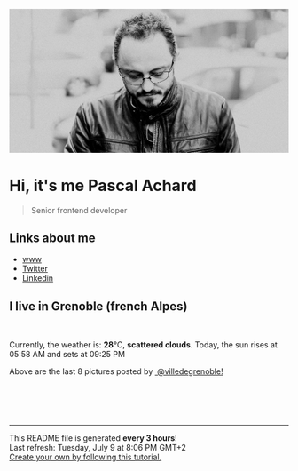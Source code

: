 ![Pascal Achard](./images/photo-pascal-achard.jpg)
# Hi, it's me Pascal Achard
> Senior frontend developer

## Links about me
- [www](https://www.pascal-achard.com)
- [Twitter](https://twitter.com/botmaster)
- [Linkedin](http://www.linkedin.com/in/pascal-achard)


## I live in Grenoble (french Alpes)
<img src="https://openweathermap.org/img/wn/03d@2x.png" alt="">

Currently, the weather is: **28**°C, **scattered clouds**.
Today, the sun rises at 05:58 AM and sets at 09:25 PM

Above are the last 8 pictures posted by <a href="https://www.instagram.com/villedegrenoble/" target="_blank"><img alt="" src="https://upload.wikimedia.org/wikipedia/commons/thumb/e/e7/Instagram_logo_2016.svg/1024px-Instagram_logo_2016.svg.png" width="20"/> @villedegrenoble!</a>

<p style="display: flex; flex-wrap: wrap; gap: 20px;">
        <img src="https://cdn1.picuki.com/hosted-by-instagram/q/0exhNuNYnjBGZDHIdN5WmL9I2Pk2GAlRNucaS7j0nyZiNxIsbHWB58ltwdGn%7C%7CDh7IAhgASuRYztk7Y4oUVVRAj17O0TWTLCLTDlW76+bXOmivDBm859inbw1LHQfbH+q8cooV2OpNWwSDv5PHL%7C%7Clo7gX5vrobigBpzuMMLVKyQlWotfpUrJy9ZRxt+S4jkja45BsLTNZ5momNkgl7NvWvTVeEaa+NMB166d1RbMCxMkA%7C%7C6nRlSaHEmw+Jj8uQ3agtIj+kOYA2BLKQBwtrTCvSfgKHhsVr0O8kgYBh4V%7C%7CzoCmOdBM9s9psvDAbkcmfk0tpBdszcPwwmXCYD35j3xz+kHx6J6AJ7MjjrzHdtDLRIywlC6WVqTUI4lfSEAXIaTHakvXdOKhDO92xL5+WvdLigjjqVSYIuigmix%7C%7CBwpZijDWVJAjFqnL.jpeg" alt="" width="200"/>
        <img src="https://cdn1.picuki.com/hosted-by-instagram/q/0exhNuNYnjBGZDHIdN5WmL9I2Pk2GAlRNucaS7j0nyZiNxIsbHWB58ltwdev%7C%7CDlyKw1oASyLeDto5o8iU1hRZFVzO0baTLWLRT5S66qQXICj2jdi9p5jlLkwLXIYZ3+n8cEvOzjYMTIfQeoEH%7C%7Cbx7a8Koru5A2MEo1zRMrBC0GAG4YWbVqFKwoV966yUlEri+YU8ajtG5WR1aRtmpNPb5DwIX%7C%7CD+fMBxsedISLQzicYRtr6+y2OHH24VdGZ9SiCxlaqVkO8ytnrjRWIz1Xegb7hrLWopx1C%7C%7CuksQnb1%7C%7Ci9W1FaxM+N9+sqPVETFKCipioCttkZe1khzGbXn08llj1E7ZweCfVv08iKHRdd2pcMLHxhjXQYCbR58JDl5BUrHVUF2LbaDwCMAExttwPcFtwmnm0l+8YZ%7C%7CljD5WCDRdgGDdWsUlW+6485r3+VPRjTCv8VQdqu69U6UIzxhS95jbv18pXC+QVo5wNTfpylkmT4ZCIuucyA==.jpeg" alt="" width="200"/>
        <img src="https://cdn1.picuki.com/hosted-by-instagram/q/0exhNuNYnjBGZDHIdN5WmL9I2Pk2GAlRNucaS7j0nyZiNxIsbHWB58ltwdev%7C%7CDlyKw1oASyLeDto5ootVl5QZFVzO0bbTr2BRT5S6KiYVoCq0jVl9ZdnnbwzLHcXZH+v%7C%7C8ooOzjYMTIfQeoEH%7C%7Cbx7a8Koru5A2MGo1zRMrBC0GAG4fy3UPI7mslm3ayEv0Pxto0%7C%7CNylL9XkgKQcursrV%7C%7CndYEvL+M4Byp6JzSPkCj9ND1OHtpCa5BTB7Kzg4KD6chYTJnLMSqnHnRhBs%7C%7CXSqaphsJGIIhnKusQcUlMorjIj%7C%7CFaJciP1opoH2bUcmGW9opUk53cH7niTya2Gq10ZtyGXKn56rQ+kIkp6lCseoTfTN5TjuZJiPO491RFQIRa%7C%7CyFgz4bqf7BMtbwcYaWvdGig7lzyeEVbXb3jZ5MmRyiGGhW71xceSf1YCB23PVtSSMpRUKmd+vdL1GxHdz1s6M2xE9dnmbU54WaRKGgANkLdBDTq3BmsOMabsXHEU=.jpeg" alt="" width="200"/>
        <img src="https://cdn1.picuki.com/hosted-by-instagram/q/0exhNuNYnjBGZDHIdN5WmL9I2Pk2GAlRNucaS7j0nyZiNxIsbHWB58ltwdGn%7C%7CDh7IAhgASuRYztk7Y0uWV5QAj1+OUzdSLyPSTlc7K2dXOvN2zZn9pVml7k3JX0WZXSr8cAtVwmYdSgIGaYDG7uo%7C%7CesJ+vrucjMBpi2XMLQT9zJBpY6uSKVKz8B1pJ2Jg3Tt%7C%7C9k4Ki5e82wzJURmpNHNpW5HDrr2PM86o6N0QrlChMIRrdDgmBq7EHl3Kj4mUQ+RubTOl+1e0TTxWBkryWiXEpwKeEcwl1KctDAbud5ojYGvaaxC6K874bf1bUcmfipopBYzx9no0SzFNTD54GJr51HbzZC3R9ALor+gcfvNDPf7znj2R+H9BZdUDCodCqnFUAiINNjjM+VLgLoJE%7C%7C0TgQjsoiPsUpSy4x1yOyZDh2nTDsElF6s=.jpeg" alt="" width="200"/>
        <img src="https://cdn1.picuki.com/hosted-by-instagram/q/0exhNuNYnjBGZDHIdN5WmL9I2Pk2GAlRNucaS7j0nyZiNxIsbHWB58ltwdGn%7C%7CDh7IAhgASuRYztk7Y0sUFlSCT17PETXS7yITDhX76SRUuulvD1g%7C%7CJFlkbszK3EfYXan9sEtOzjYMTIfQeoEH%7C%7Cb2rvUT+vvwbTYNpi2TNLxCyQlWotfpUrJy9ZRzt52U1h+189JldAJZ+jtvdBFundPZlTIeAf3+Idp1orN2S%7C%7CkKhtAKv6K81SO2ECMseW16GX6Rv5+HoOAAuiDpYGhpqzLheKc4EEMWggjokh4e6tl6j9emJ7w60tAutoXNezEJXCpsrhAzyJG%7C%7Cx3ebbDD9ixEFlzjRl+rkdKpx85D2fKucA4O9nCCGa7XTSZpjbCsMUOv0cn79AbO1BMoEwcYaWvdGig7lzyeEVZbh%7C%7CStwIjRTzj26OKYnbfS77P2F5GTltGqHmlBsp8qsUolq7Ap33erAwDc9dnmbU54WaRDwgXJkLdBDTq3BmsOMabsXHEU=.jpeg" alt="" width="200"/>
        <img src="https://cdn1.picuki.com/hosted-by-instagram/q/0exhNuNYnjBGZDHIdN5WmL9I2Pk2GAlRNecaS7j0nyZiNxIsbHWB58ltwdGn%7C%7CDh7IAhgASuRYztk7YwsVlVYDT17OEPdTrKNSzhT6KSYV+mlvDRu8JBmkLczLnMYYH+o8sclXQmYdSgIGaYDG7uo%7C%7CesJ%7C%7CPnucjcFrjOMNbRKmDdttdCwFahlza4lsfe4kx2xu5xncG114WNxahlw5OLUqQUCSKn5PN1gpKZlR7pCjMsS5Lujymu+H2xkfWx9Ez7RtI7V2dENhhzrdSFlqjD2AZY1LHMRiVbmvRE%7C%7CoYMlgLeKGd1cjvUWp6fxZ0oBCmstohBjzbWSpnLOOHeL%7C%7CmJz4ibQwbHsJbNz4Jr4eKPNavrQ6AXhSpj9MoJKWCIMNOnPAXeMbfGSLJwNxoRpK%7C%7Cta5m2XpBCSIqHm+kZiDRQMjDHWWsQpEKzNkYnizXnTvS6HpFpjkp%7C%7CuL+U=.jpeg" alt="" width="200"/>
        <img src="https://cdn1.picuki.com/hosted-by-instagram/q/0exhNuNYnjBGZDHIdN5WmL9I2Pk2GAlRNucaS7j0nyZiNxIsbHWB58ltwdev%7C%7CDlyKw1oASyLeDto5Y0oUF5SZFVzO0HdS7yLTjtd7K6dVoCl0DJm859nl7s8LH0XY3Gn9cQkOzjYMTIfQeoEH%7C%7Cbx7a8Koru5A2MEo1zRMrBC0GAG4YWbVqFKwoV966yUlEri+YU8ajtG5WR1aRtmpNPb5DwIX%7C%7CD+fMBxsedISLQzicYRtr6+y2OHH24VdGZ9SgfSgr33r7lanCTZRWIz1XegYqoEDU0bx1C%7C%7CuksQnb1%7C%7Ci9W1FaxM+N9+sqPVETFKCipioCttkZe1khzGbXn08llj1E3J5+KcVvk8iLHBd96XcIjH+BiTQYCbR58JDl5BUrHVUF2LbaDwCMAExttwPcFv4Vmc2ReyXqjD2DRoO2wYoRGKOsFKbKio6pbp+Dr2lSqPoyQspe6DKoUR3xhS95jbv18pXFiTIY5wNTfpylkmT4ZCIuucyA==.jpeg" alt="" width="200"/>
        <img src="https://cdn1.picuki.com/hosted-by-instagram/q/0exhNuNYnjBGZDHIdN5WmL9I2Pk2GAlRNucaS7j0nyZiNxIsbHWB58ltwdev%7C%7CDlyKw1oASyLeDto5YwvU15QZFVzO0HdS7WNTjtd7KmaVICj1jZl%7C%7CZNjkLY1LXMbYH+v98QsOzjYMTIfQeoEH%7C%7Cbx7a8Koru5A2MEo1zRMrBC0GAG4YWbVqFKwoV966yUlEri+YU8ajtG5WR1aRtmpNPb5DwIX%7C%7CD+fMBxsedISLQzicYRtr6+y2OHH24VdGZ9ShaQj9%7C%7CRic8q3CawRWIz1XegYoRpKV0ax1C%7C%7CuksQnb1%7C%7Ci9W1FaxM+N9+sqPVETFKCipioCttkZe1khzGbXn08llj1E3Z86qfeN9zi5%7C%7CBdd2pcMHH1hjYQJCbR58JDl5BUrHVUF2LbaDwCMAExttwPcFq0wee1B+zJoLA7BlpSSViqCeJGYhESf%7C%7CP3oCP2kbRtCSYrDYWlOT2IrkE+RhS95jbv18pXyngUY5wNTfpylkmT4ZCIuucyA==.jpeg" alt="" width="200"/>
</p>

------------
<p>This README file is generated <b>every 3 hours</b>!
    <br />Last refresh: Tuesday, July 9 at 8:06 PM GMT+2
    <br /><a href="https://medium.com/@th.guibert/how-to-create-a-self-updating-readme-md-for-your-github-profile-f8b05744ca91">Create your own by following this tutorial.</a>
</p>
<p><a href="https://github.com/botmaster/botmaster/actions/workflows/main.yaml"><img alt="" src="https://github.com/botmaster/botmaster/actions/workflows/main.yaml/badge.svg" /></a></p>

